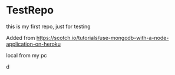 # TestRepo
this is my first repo, just for testing

Added from 
https://scotch.io/tutorials/use-mongodb-with-a-node-application-on-heroku

local from my pc

d


